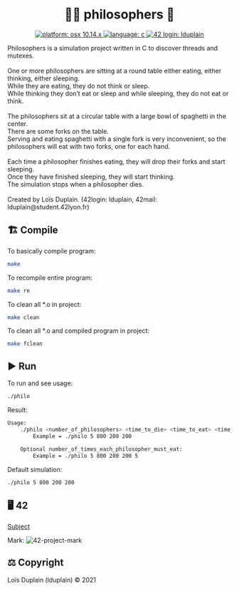 <h1 align="center">👴🏻 philosophers 🍴</h1>

<p align="center">
  <a href="https://fr.wikipedia.org/wiki/MacOS_Mojave" target="_blank">
    <img alt="platform: osx 10.14.x" src="https://img.shields.io/badge/platform-osx%20v10.14.x-red?style=flat-square"/>
  </a>
  <a href="https://fr.wikipedia.org/wiki/C_(langage)" target="_blank">
    <img alt="language: c" src="https://img.shields.io/badge/language-C-purple?style=flat-square"/>
  </a>
  <a href="https://profile.intra.42.fr/users/lduplain" target="_blank">
    <img alt="42 login: lduplain" src="https://img.shields.io/badge/42%20login-lduplain-2DD57B?style=flat-square"/>
  </a>
</p>

<p align="left">
  Philosophers is a simulation project written in C to discover threads and mutexes. <br>
  <br>
  One or more philosophers are sitting at a round table either eating, either thinking, either sleeping. <br>
  While they are eating, they do not think or sleep. <br>
  While thinking they don’t eat or sleep and while sleeping, they do not eat or think. <br>
  <br>
  The philosophers sit at a circular table with a large bowl of spaghetti in the center. <br>
  There are some forks on the table. <br>
  Serving and eating spaghetti with a single fork is very inconvenient, so the philosophers will eat with two forks, one for each hand. <br>
  <br>
  Each time a philosopher finishes eating, they will drop their forks and start sleeping. <br>
  Once they have finished sleeping, they will start thinking. <br>
  The simulation stops when a philosopher dies. <br>
  <br>
  Created by Loïs Duplain. (42login: lduplain, 42mail: lduplain@student.42lyon.fr)
</p>

<h2 align="left">🏗️ Compile</h2>
<p align="left">To basically compile program:</p>

```bash
make
```

<p align="left">To recompile entire program:</p>

```bash
make re
```

<p align="left">To clean all *.o in project:</p>

```bash
make clean
```

<p align="left">To clean all *.o and compiled program in project:</p>

```bash
make fclean
```

<h2 align="left">▶️ Run</h2>
<p align="left">To run and see usage:</p>

```bash
./philo
```

<p align="left">Result:</p>

```bash
Usage:
	./philo <number_of_philosophers> <time_to_die> <time_to_eat> <time_to_sleep> [number_of_times_each_philosopher_must_eat]
		Example = ./philo 5 800 200 200
	
	Optional number_of_times_each_philosopher_must_eat:
		Example = ./philo 5 800 200 200 5
```

<p align="left">Default simulation:</p>

```bash
./philo 5 800 200 200
```

<h2 align="left">🖥️ 42</h2>

<a href="https://github.com/LoisDuplain/42cursus/blob/master/philosophers/philosophers.pdf">Subject</a>
<p align="left">
  Mark:
  <img alt="42-project-mark" src="https://badge42.herokuapp.com/api/project/lduplain/philosophers"/>
</p>

<h2 align="left">⚖️ Copyright</h2>
<p align="left">
  Loïs Duplain (lduplain) © 2021
</p>